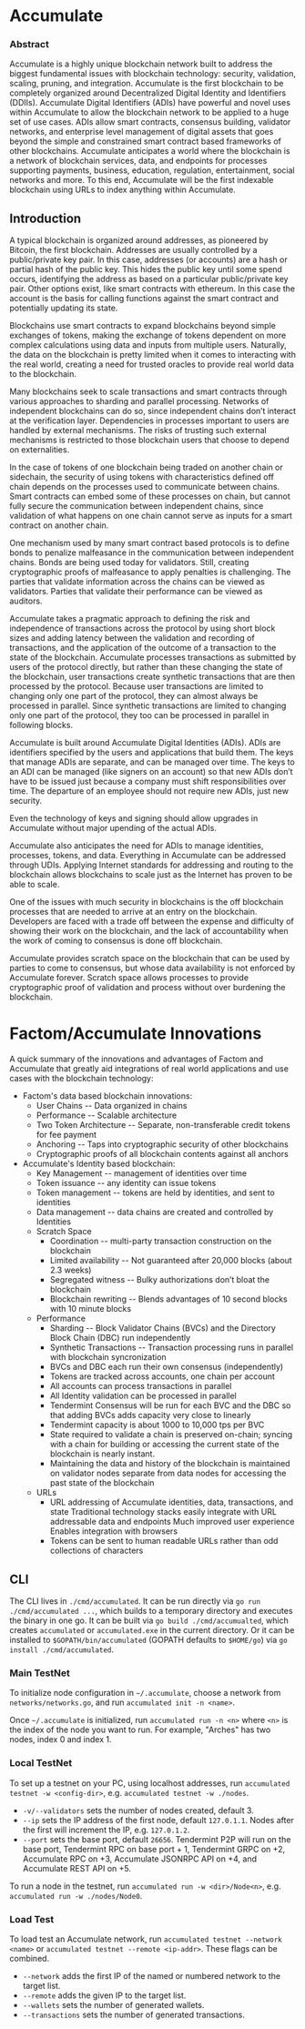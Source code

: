 # Accumulate
### Abstract
Accumulate is a highly unique blockchain network built to address the biggest fundamental issues with blockchain technology:  security, validation, scaling, pruning, and integration.
Accumulate is the first blockchain to be completely organized around Decentralized Digital Identity and Identifiers (DDIIs). Accumulate Digital Identifiers (ADIs) have powerful and novel uses within Accumulate to allow the blockchain network to be applied to a huge set of use cases.  ADIs allow smart contracts, consensus building, validator networks, and enterprise level management of digital assets that goes beyond the simple and constrained smart contract based frameworks of other blockchains.
Accumulate anticipates a world where the blockchain is a network of blockchain services, data, and endpoints for processes supporting payments, business, education, regulation, entertainment, social networks and more.  To this end, Accumulate will be the first indexable blockchain using URLs to index anything within Accumulate.

## Introduction
A typical blockchain is organized around addresses, as pioneered by Bitcoin,
the first blockchain.  Addresses are usually controlled by a public/private
key pair. In this case, addresses (or accounts) are a hash or partial hash
of the public key.  This hides the public key until some spend occurs,
identifying the address as based on a particular public/private key pair.
Other options exist, like smart contracts with ethereum.  In this case the
account is the basis for calling functions against the smart contract and
potentially updating its state.

Blockchains use smart contracts to expand blockchains beyond simple
exchanges of tokens, making the exchange of tokens dependent on more complex
calculations using data and inputs from multiple users.  Naturally, the data
on the blockchain is pretty limited when it comes to interacting with the
real world, creating a need for trusted oracles to provide real world data
to the blockchain.

Many blockchains seek to scale transactions and smart contracts through
various approaches to sharding and parallel processing.  Networks of
independent blockchains can do so, since independent chains don’t interact
at the verification layer.  Dependencies in processes important to users are
handled by external mechanisms.  The risks of trusting such external
mechanisms is restricted to those blockchain users that choose to depend on
externalities.

In the case of tokens of one blockchain being traded on another chain or
sidechain, the security of using tokens with characteristics defined off
chain depends on the processes used to communicate between chains. Smart
contracts can embed some of these processes on chain, but cannot fully
secure the communication between independent chains, since validation of
what happens on one chain cannot serve as inputs for a smart contract on
another chain.

One mechanism used by many smart contract based protocols is to define bonds
to penalize malfeasance in the communication between independent chains.
Bonds are being used today for validators.  Still, creating cryptographic
proofs of malfeasance to apply penalties is challenging. The parties that
validate information across the chains can be viewed as validators. Parties
that validate their performance can be viewed as auditors.

Accumulate takes a pragmatic approach to defining the risk and independence
of transactions across the protocol by using short block sizes and adding
latency between the validation and recording of transactions, and the
application of the outcome of a transaction to the state of the blockchain.
Accumulate processes transactions as submitted by users of the protocol
directly, but rather than these changing the state of the blockchain, user
transactions create synthetic transactions that are then processed by the
protocol.  Because user transactions are limited to changing only one part
of the protocol, they can almost always be processed in parallel.  Since
synthetic transactions are limited to changing only one part of the protocol,
they too can be processed in parallel in following blocks.

Accumulate is built around Accumulate Digital Identities (ADIs).  ADIs are
identifiers specified by the users and applications that build them.  The
keys that manage ADIs are separate, and can be managed over time. The keys
to an ADI can be managed (like signers on an account) so that new ADIs don’t
have to be issued just because a company must shift responsibilities over
time.  The departure of an employee should not require new ADIs, just new
security.

Even the technology of keys and signing should allow upgrades in Accumulate without major upending of the actual ADIs.

Accumulate also anticipates the need for ADIs to manage identities, processes, tokens, and data.  Everything in Accumulate can be addressed through UDIs. Applying Internet standards for addressing and routing to the blockchain allows blockchains to scale just as the Internet has proven to be able to scale.

One of the issues with much security in blockchains is the off blockchain processes that are needed to arrive at an entry on the blockchain.  Developers are faced with a trade off between the expense and difficulty of showing their work on the blockchain, and the lack of accountability when the work of coming to consensus is done off blockchain.

Accumulate provides scratch space on the blockchain that can be used by parties to come to consensus, but whose data availability is not enforced by Accumulate forever.  Scratch space allows processes to provide cryptographic proof of validation and process without over burdening the blockchain.

# Factom/Accumulate Innovations
A quick summary of the innovations and advantages of Factom and Accumulate that
greatly aid integrations of real world applications and use cases with the
blockchain technology:

* Factom's data based blockchain innovations:
  * User Chains -- Data organized in chains
  * Performance -- Scalable architecture
  * Two Token Architecture -- Separate, non-transferable credit tokens for fee
  payment
  * Anchoring -- Taps into cryptographic security of other blockchains
  * Cryptographic proofs of all blockchain contents against all anchors
* Accumulate's Identity based blockchain:
  * Key Management -- management of identities over time
  * Token issuance -- any identity can issue tokens
  * Token management -- tokens are held by identities, and sent to identities
  * Data management -- data chains are created and controlled by Identities
  * Scratch Space
     * Coordination -- multi-party transaction construction on the blockchain
     * Limited availability -- Not guaranteed after 20,000 blocks (about 2.3
       weeks)
     * Segregated witness -- Bulky authorizations don’t bloat the blockchain
     * Blockchain rewriting -- Blends advantages of 10 second blocks with 10
       minute blocks
  * Performance
     * Sharding -- Block Validator Chains (BVCs) and the Directory Block Chain
    (DBC) run independently
     * Synthetic Transactions -- Transaction processing runs in parallel with
       blockchain syncronization
     * BVCs and DBC each run their own consensus (independently)
     * Tokens are tracked across accounts, one chain per account
     * All accounts can process transactions in parallel
     * All Identity validation can be processed in parallel
     * Tendermint Consensus will be run for each BVC and the DBC so that
        adding BVCs adds capacity very close to linearly
     * Tendermint capacity is about 1000 to 10,000 tps per BVC
     * State required to validate a chain is preserved on-chain; syncing with a
       chain for building or accessing the current state of the blockchain
       is nearly instant.
     * Maintaining the data and history of the blockchain is
       maintained on validator nodes separate from data nodes for accessing
       the past state of the blockchain
  * URLs
     * URL addressing of Accumulate identities, data, transactions, and state
Traditional technology stacks easily integrate with URL addressable data and endpoints
Much improved user experience
Enables integration with browsers
     * Tokens can be sent to human readable URLs rather than odd collections
       of characters

## CLI

The CLI lives in `./cmd/accumulated`. It can be run directly via `go run
./cmd/accumulated ...`, which builds to a temporary directory and executes the
binary in one go. It can be built via `go build ./cmd/accumualted`, which
creates `accumulated` or `accumulated.exe` in the current directory. Or it can
be installed to `$GOPATH/bin/accumulated` (GOPATH defaults to `$HOME/go`) via
`go install ./cmd/accumulated`.

### Main TestNet

To initialize node configuration in `~/.accumulate`, choose a network from
`networks/networks.go`, and run `accumulated init -n <name>`.

Once `~/.accumulate` is initialized, run `accumulated run -n <n>` where `<n>` is
the index of the node you want to run. For example, "Arches" has two nodes,
index 0 and index 1.

### Local TestNet

To set up a testnet on your PC, using localhost addresses, run `accumulated
testnet -w <config-dir>`, e.g. `accumulated testnet -w ./nodes`.

- `-v/--validators` sets the number of nodes created, default 3.
- `--ip` sets the IP address of the first node, default `127.0.1.1`. Nodes after
  the first will increment the IP, e.g. `127.0.1.2`.
- `--port` sets the base port, default `26656`. Tendermint P2P will run on the
  base port, Tendermint RPC on base port + 1, Tendermint GRPC on +2, Accumulate
  RPC on +3, Accumulate JSONRPC API on +4, and Accumulate REST API on +5.

To run a node in the testnet, run `accumulated run -w <dir>/Node<n>`, e.g.
`accumulated run -w ./nodes/Node0`.

### Load Test

To load test an Accumulate network, run `accumulated testnet --network <name>`
or `accumulated testnet --remote <ip-addr>`. These flags can be combined.

- `--network` adds the first IP of the named or numbered network to the target list.
- `--remote` adds the given IP to the target list.
- `--wallets` sets the number of generated wallets.
- `--transactions` sets the number of generated transactions.